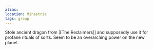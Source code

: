 ```yaml
---
alias:
location: Minastria
tags: group
---
```


Stole ancient dragon from [[The Reclaimers]] and supposedly use it for profane rituals of sorts. Seem to be an overarching power on the new planet.